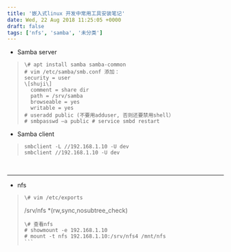 ```yaml
---
title: '嵌入式linux 开发中常用工具安装笔记'
date: Wed, 22 Aug 2018 11:25:05 +0000
draft: false
tags: ['nfs', 'samba', '未分类']
---
```


  

*   Samba server    

> ```
> \# apt install samba samba-common
> # vim /etc/samba/smb.conf 添加：
> security = user
> \[shuji\]
>   comment = share dir
>   path = /srv/samba
>   browseable = yes
>   writable = yes
> # useradd public (不要用adduser, 否则还要禁用shell）
> # smbpasswd –a public # service smbd restart
> ```

*   Samba client

> ```
> smbclient -L //192.168.1.10 -U dev
> smbclient //192.168.1.10 -U dev
> ```

   

* * *

  

*   nfs

> ```
> \# vim /etc/exports
> ``````
> /srv/nfs \*(rw,sync,nosubtree\_check)
> ``````
> \# 查看nfs 
> # showmount -e 192.168.1.10
> # mount -t nfs 192.168.1.10:/srv/nfs4 /mnt/nfs
> ```
